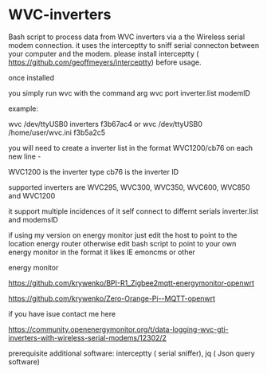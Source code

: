 # WVC-inverters

Bash script to process data from WVC inverters via a the Wireless serial modem connection.  it uses the interceptty  to sniff serial connecton  between your computer and  the modem. please install interceptty ( https://github.com/geoffmeyers/interceptty) before usage.

once installed

 you simply  run wvc with the command arg  wvc port inverter.list modemID
 
 example:

wvc /dev/ttyUSB0 inverters f3b67ac4 or wvc /dev/ttyUSB0 /home/user/wvc.ini f3b5a2c5


you will need to create a inverter list in the format  WVC1200/cb76 on each new line -

WVC1200 is the inverter type  cb76 is the inverter ID

supported inverters are WVC295, WVC300, WVC350, WVC600, WVC850 and WVC1200

it support  multiple incidences  of it self connect to differnt  serials inverter.list and modemsID 

if using my version on energy monitor  just edit the host to point to the location energy router  otherwise edit bash script  to point to your own energy monitor  in the format it likes IE emoncms  or other 

energy monitor

https://github.com/krywenko/BPI-R1_Zigbee2mqtt-energymonitor-openwrt

https://github.com/krywenko/Zero-Orange-Pi--MQTT-openwrt

if you have isue contact me here

https://community.openenergymonitor.org/t/data-logging-wvc-gti-inverters-with-wireless-serial-modems/12302/2

prerequisite additional software:
interceptty ( serial sniffer), 
jq ( Json query software)
